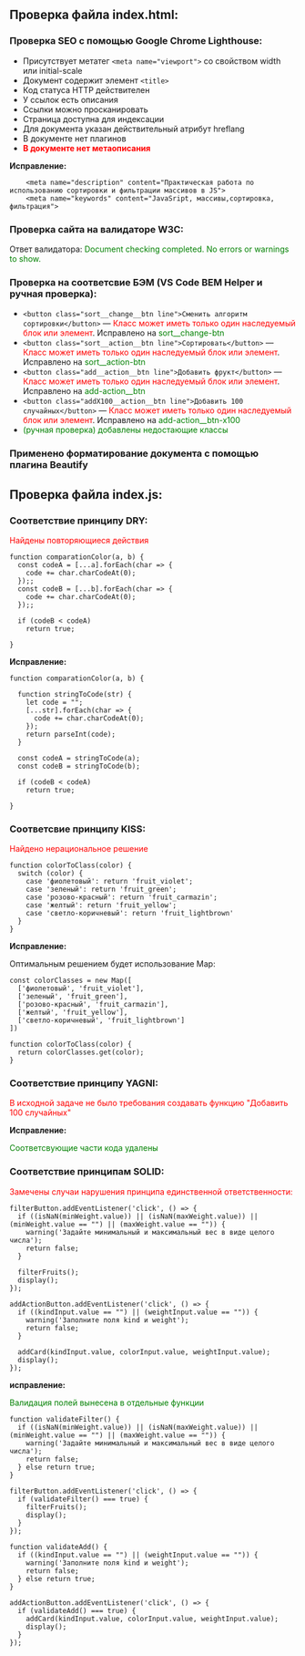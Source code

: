 ## Проверка файла index.html:
### Проверка SEO с помощью Google Chrome Lighthouse:
* Присутствует метатег `<meta name="viewport">` со свойством width или initial-scale
* Документ содержит элемент `<title>`
* Код статуса HTTP действителен
* У ссылок есть описания
* Ссылки можно просканировать
* Страница доступна для индексации
* Для документа указан действительный атрибут hreflang
* В документе нет плагинов
* **<span style="color: red">В документе нет метаописания</span>**

**Исправление:**
```
    <meta name="description" content="Практическая работа по использованию сортировки и фильтрации массивов в JS">
    <meta name="keywords" content="JavaSript, массивы,сортировка, фильтрация">
```

### Проверка сайта на валидаторе W3C:
Ответ валидатора: <span style="color: green">Document checking completed. No errors or warnings to show.</span>

### Проверка на соответсвие БЭМ (VS Code BEM Helper и ручная проверка):
* `<button class="sort__change__btn line">Сменить алгоритм сортировки</button>` — <span style="color: red">Класс может иметь только один наследуемый блок или элемент</span>. Исправлено на <span style="color: green">sort__change-btn</span>
* `<button class="sort__action__btn line">Сортировать</button>` — <span style="color: red">Класс может иметь только один наследуемый блок или элемент</span>. Исправлено на <span style="color: green">sort__action-btn</span>
* `<button class="add__action__btn line">Добавить фрукт</button>` — <span style="color: red">Класс может иметь только один наследуемый блок или элемент</span>. Исправлено на <span style="color: green">add-action__btn</span>
* `<button class="addX100__action__btn line">Добавить 100 случайных</button>` — <span style="color: red">Класс может иметь только один наследуемый блок или элемент</span>. Исправлено на <span style="color: green">add-action__btn-x100</span>
* <span style="color: green">(ручная проверка) добавлены недостающие классы</span>

### Применено форматирование документа с помощью плагина **Beautify**

## Проверка файла index.js:
### Соответствие принципу DRY:
<span style="color: red">Найдены повторяющиеся действия</span>

```
function comparationColor(a, b) {
  const codeA = [...a].forEach(char => {
    code += char.charCodeAt(0);
  });;
  const codeB = [...b].forEach(char => {
    code += char.charCodeAt(0);
  });;

  if (codeB < codeA)
    return true;

}
```

**Исправление:**
```
function comparationColor(a, b) {

  function stringToCode(str) {
    let code = "";
    [...str].forEach(char => {
      code += char.charCodeAt(0);
    });
    return parseInt(code);
  }

  const codeA = stringToCode(a);
  const codeB = stringToCode(b);

  if (codeB < codeA)
    return true;

}
```
### Соответсвие принципу KISS:
<span style="color: red">Найдено нерациональное решение</span>

```
function colorToClass(color) {
  switch (color) {
    case 'фиолетовый': return 'fruit_violet';
    case 'зеленый': return 'fruit_green';
    case 'розово-красный': return 'fruit_carmazin';
    case 'желтый': return 'fruit_yellow';
    case 'светло-коричневый': return 'fruit_lightbrown'
  }
}
```
**Исправление:**

Оптимальным решением будет использование Map:

```
const colorClasses = new Map([
  ['фиолетовый', 'fruit_violet'],
  ['зеленый', 'fruit_green'],
  ['розово-красный', 'fruit_carmazin'],
  ['желтый', 'fruit_yellow'],
  ['светло-коричневый', 'fruit_lightbrown']
])

function colorToClass(color) {
  return colorClasses.get(color);
}
```
### Соответствие принципу YAGNI:
<span style="color: red">В исходной задаче не было требования создавать функцию "Добавить 100 случайных"</span>

**Исправление:**

<span style="color: green">Соответсвующие части кода удалены</span>

### Соответствие принципам SOLID:
<span style="color: red">Замечены случаи нарушения принципа единственной ответственности:</span>

```
filterButton.addEventListener('click', () => {
  if ((isNaN(minWeight.value)) || (isNaN(maxWeight.value)) || (minWeight.value == "") || (maxWeight.value == "")) {
    warning('Задайте минимальный и максимальный вес в виде целого числа');
    return false;
  }

  filterFruits();
  display();
});
```

```
addActionButton.addEventListener('click', () => {
  if ((kindInput.value == "") || (weightInput.value == "")) {
    warning('Заполните поля kind и weight');
    return false;
  }

  addCard(kindInput.value, colorInput.value, weightInput.value);
  display();
});
```

**исправление:**

<span style="color: green">Валидация полей вынесена в отдельные функции</span>

```
function validateFilter() {
  if ((isNaN(minWeight.value)) || (isNaN(maxWeight.value)) || (minWeight.value == "") || (maxWeight.value == "")) {
    warning('Задайте минимальный и максимальный вес в виде целого числа');
    return false;
  } else return true;
}

filterButton.addEventListener('click', () => {
  if (validateFilter() === true) {
    filterFruits();
    display();
  }
});
```

```
function validateAdd() {
  if ((kindInput.value == "") || (weightInput.value == "")) {
    warning('Заполните поля kind и weight');
    return false;
  } else return true;
}

addActionButton.addEventListener('click', () => {
  if (validateAdd() === true) {
    addCard(kindInput.value, colorInput.value, weightInput.value);
    display();
  }
});
```